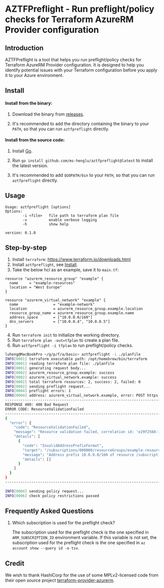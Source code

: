 # AZTFPreflight - Run preflight/policy checks for Terraform AzureRM Provider configuration

## Introduction
AZTFPreflight is a tool that helps you run preflight/policy checks for Terraform AzureRM Provider configuration. It is designed to help you identify potential issues with your Terraform configuration before you apply it to your Azure environment.

## Install

#### Install from the binary:

1. Download the binary from [releases](https://github.com/ms-henglu/aztfpreflight/releases).

2. It's recommended to add the directory containing the binary to your `PATH`, so that you can run `aztfpreflight` directly.

#### Install from the source code:

1. Install [Go](https://golang.org/doc/install).

2. Run `go install github.com/ms-henglu/aztfpreflight@latest` to install the latest version.

3. It's recommended to add `$GOPATH/bin` to your `PATH`, so that you can run `aztfpreflight` directly.

## Usage
```
Usage: aztfpreflight [options]
Options:
        -i <file>   file path to terraform plan file
        -v          enable verbose logging
        -h          show help

version: 0.1.0
```

## Step-by-step

1. Install `terraform`: https://www.terraform.io/downloads.html
2. Install `aztfpreflight`, see [Install](#install).
3. Take the below hcl as an example, save it to `main.tf`:
```hcl
resource "azurerm_resource_group" "example" {
  name     = "example-resources"
  location = "West Europe"
}

resource "azurerm_virtual_network" "example" {
  name                = "example-network"
  location            = azurerm_resource_group.example.location
  resource_group_name = azurerm_resource_group.example.name
  address_space       = ["10.0.0.0/160"]
  dns_servers         = ["10.0.0.4", "10.0.0.5"]
}
```
4. Run `terraform init` to initialize the working directory.
5. Run `terraform plan -out=tfplan` to create a plan file.
6. Run `aztfpreflight -i tfplan` to run preflight/policy checks.
```bash
luheng@MacBookPro ~/g/p/f/a/basic> aztfpreflight -i ./planfile
INFO[0001] terraform executable path: /opt/homebrew/bin/terraform 
INFO[0001] reading terraform plan file: ./planfile      
INFO[0001] generating request body...                   
INFO[0002] azurerm_resource_group.example: success      
INFO[0002] azurerm_virtual_network.example: success     
INFO[0002] total terraform resources: 2, success: 2, failed: 0 
INFO[0002] sending preflight request...                 
INFO[0004] preflight errors: 1                          
ERRO[0004] address: azurerm_virtual_network.example, error: POST https://management.azure.com/providers/Microsoft.Resources/validateResources
--------------------------------------------------------------------------------
RESPONSE 400: 400 Bad Request
ERROR CODE: ResourceValidationFailed
--------------------------------------------------------------------------------
{
  "error": {
    "code": "ResourceValidationFailed",
    "message": "Resource validation failed, correlation id: 'e29f2560-139b-4b9c-af1a-e07cc047298d', see details for more information.",
    "details": [
      {
        "code": "InvalidAddressPrefixFormat",
        "target": "/subscriptions/000000/resourceGroups/example-resources/providers/Microsoft.Network/virtualNetworks/example-network",
        "message": "Address prefix 10.0.0.0/160 of resource /subscriptions/000000/resourceGroups/example-resources/providers/Microsoft.Network/virtualNetworks/example-network is not formatted correctly. It should follow CIDR notation, for example 10.0.0.0/24.",
        "details": []
      }
    ]
  }
}
--------------------------------------------------------------------------------
 
INFO[0004] sending policy request...                    
INFO[0006] check policy restrictions passed             
```

## Frequently Asked Questions

1. Which subscription is used for the preflight check?

   The subscription used for the preflight check is the one specified in `ARM_SUBSCRIPTION_ID` environment variable. If this variable is not set, the subscription used for the preflight check is the one specified in `az account show --query id -o tsv`.

## Credit

We wish to thank HashiCorp for the use of some MPLv2-licensed code from their open source project [terraform-provider-azurerm](https://github.com/hashicorp/terraform-provider-azurerm).
